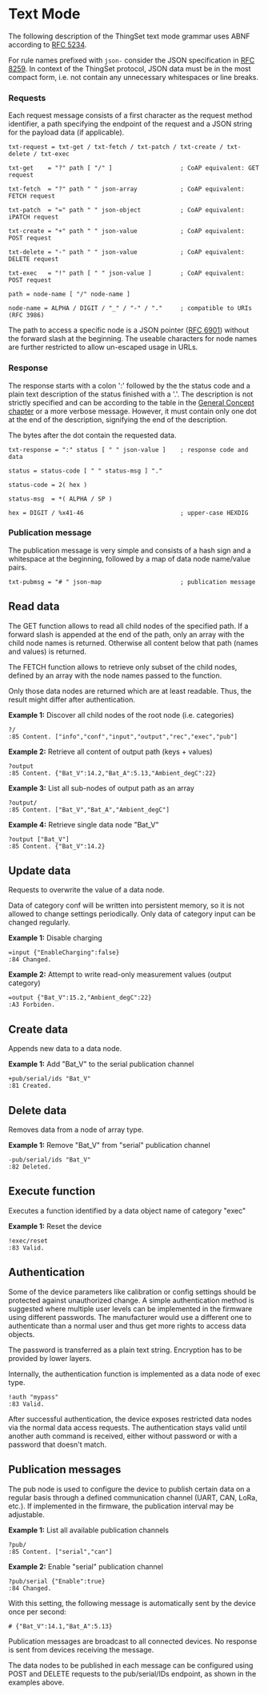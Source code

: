 # Text Mode

The following description of the ThingSet text mode grammar uses ABNF according to [RFC 5234](https://tools.ietf.org/html/rfc5234).

For rule names prefixed with `json-` consider the JSON specification in [RFC 8259](https://tools.ietf.org/html/rfc8259). In context of the ThingSet protocol, JSON data must be in the most compact form, i.e. not contain any unnecessary whitespaces or line breaks.

### Requests

Each request message consists of a first character as the request method identifier, a path specifying the endpoint of the request and a JSON string for the payload data (if applicable).

    txt-request = txt-get / txt-fetch / txt-patch / txt-create / txt-delete / txt-exec

    txt-get    = "?" path [ "/" ]                   ; CoAP equivalent: GET request

    txt-fetch  = "?" path " " json-array            ; CoAP equivalent: FETCH request

    txt-patch  = "=" path " " json-object           ; CoAP equivalent: iPATCH request

    txt-create = "+" path " " json-value            ; CoAP equivalent: POST request

    txt-delete = "-" path " " json-value            ; CoAP equivalent: DELETE request

    txt-exec   = "!" path [ " " json-value ]        ; CoAP equivalent: POST request

    path = node-name [ "/" node-name ]

    node-name = ALPHA / DIGIT / "_" / "-" / "."     ; compatible to URIs (RFC 3986)

The path to access a specific node is a JSON pointer ([RFC 6901](https://tools.ietf.org/html/rfc6901)) without the forward slash at the beginning. The useable characters for node names are further restricted to allow un-escaped usage in URLs.

### Response

The response starts with a colon ':' followed by the the status code and a plain text description of the status finished with a '.'. The description is not strictly specified and can be according to the table in the [General Concept chapter](2a_general.md) or a more verbose message. However, it must contain only one dot at the end of the description, signifying the end of the description.

The bytes after the dot contain the requested data.

    txt-response = ":" status [ " " json-value ]    ; response code and data

    status = status-code [ " " status-msg ] "."

    status-code = 2( hex )

    status-msg  = *( ALPHA / SP )

    hex = DIGIT / %x41-46                           ; upper-case HEXDIG

### Publication message

The publication message is very simple and consists of a hash sign and a whitespace at the beginning, followed by a map of data node name/value pairs.

    txt-pubmsg = "# " json-map                      ; publication message

## Read data

The GET function allows to read all child nodes of the specified path. If a forward slash is appended at the end of the path, only an array with the child node names is returned. Otherwise all content below that path (names and values) is returned.

The FETCH function allows to retrieve only subset of the child nodes, defined by an array with the node names passed to the function.

Only those data nodes are returned which are at least readable. Thus, the result might differ after authentication.

**Example 1:** Discover all child nodes of the root node (i.e. categories)

    ?/
    :85 Content. ["info","conf","input","output","rec","exec","pub"]

**Example 2:** Retrieve all content of output path (keys + values)

    ?output
    :85 Content. {"Bat_V":14.2,"Bat_A":5.13,"Ambient_degC":22}

**Example 3:** List all sub-nodes of output path as an array

    ?output/
    :85 Content. ["Bat_V","Bat_A","Ambient_degC"]

**Example 4:** Retrieve single data node "Bat_V"

    ?output ["Bat_V"]
    :85 Content. {"Bat_V":14.2}

## Update data

Requests to overwrite the value of a data node.

Data of category conf will be written into persistent memory, so it is not allowed to change settings periodically. Only data of category input can be changed regularly.

**Example 1:** Disable charging

    =input {"EnableCharging":false}
    :84 Changed.

**Example 2:** Attempt to write read-only measurement values (output category)

    =output {"Bat_V":15.2,"Ambient_degC":22}
    :A3 Forbiden.

## Create data

Appends new data to a data node.

**Example 1:** Add "Bat_V" to the serial publication channel

    +pub/serial/ids "Bat_V"
    :81 Created.

## Delete data

Removes data from a node of array type.

**Example 1:** Remove "Bat_V" from "serial" publication channel

    -pub/serial/ids "Bat_V"
    :82 Deleted.

## Execute function

Executes a function identified by a data object name of category "exec"

**Example 1:** Reset the device

    !exec/reset
    :83 Valid.

## Authentication

Some of the device parameters like calibration or config settings should be protected against unauthorized change. A simple authentication method is suggested where multiple user levels can be implemented in the firmware using different passwords. The manufacturer would use a different one to authenticate than a normal user and thus get more rights to access data objects.

The password is transferred as a plain text string. Encryption has to be provided by lower layers.

Internally, the authentication function is implemented as a data node of exec type.

    !auth "mypass"
    :83 Valid.

After successful authentication, the device exposes restricted data nodes via the normal data access requests. The authentication stays valid until another auth command is received, either without password or with a password that doesn't match.

## Publication messages

The pub node is used to configure the device to publish certain data on a regular basis through a defined communication channel (UART, CAN, LoRa, etc.). If implemented in the firmware, the publication interval may be adjustable.

**Example 1:** List all available publication channels

    ?pub/
    :85 Content. ["serial","can"]

**Example 2:** Enable "serial" publication channel

    ?pub/serial {"Enable":true}
    :84 Changed.

With this setting, the following message is automatically sent by the device once per second:

    # {"Bat_V":14.1,"Bat_A":5.13}

Publication messages are broadcast to all connected devices. No response is sent from devices receiving the message.

The data nodes to be published in each message can be configured using POST and DELETE requests to the pub/serial/IDs endpoint, as shown in the examples above.
